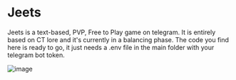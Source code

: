 # Jeets
Jeets is a text-based, PVP, Free to Play game on telegram. It is entirely based on CT lore and it's currently in a balancing phase. 
The code you find here is ready to go, it just needs a .env file in the main folder with your telegram bot token.

![image](https://github.com/lekos21/jeets/assets/76538531/169ac642-0005-4233-a0bf-20246d6ff43b)
